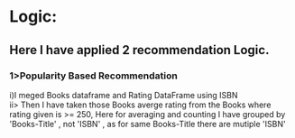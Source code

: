 <h1>Logic:</h1>
<h2> Here I have applied 2 recommendation Logic. </h2>
<h3> 1>Popularity Based Recommendation </h3>
<p>i)I meged Books dataframe and Rating DataFrame using ISBN<br>
 ii> Then I have taken those Books averge rating from the Books where rating given is >= 250, Here for averaging and counting I have grouped by 'Books-Title' , not 'ISBN' , as for same Books-Title there are mutiple 'ISBN' </p>
